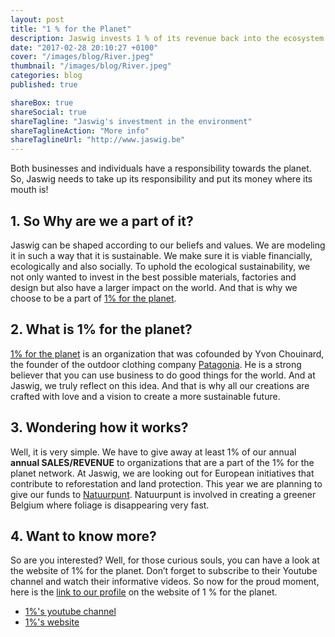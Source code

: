 ```yaml
---
layout: post
title: "1 % for the Planet"
description: Jaswig invests 1 % of its revenue back into the ecosystem
date: "2017-02-28 20:10:27 +0100"
cover: "/images/blog/River.jpeg"
thumbnail: "/images/blog/River.jpeg"
categories: blog
published: true

shareBox: true
shareSocial: true
shareTagline: "Jaswig's investment in the environment"
shareTaglineAction: "More info"
shareTaglineUrl: "http://www.jaswig.be"
---
```


Both businesses and individuals have a responsibility towards the planet. So, Jaswig needs to take up its responsibility and put its money where its mouth is!
<!--more-->

## 1. So Why are we a part of it?

Jaswig can be shaped according to our beliefs and values. We are modeling it in such a way that it is sustainable. We make sure it is viable financially, ecologically and also socially. To uphold the ecological sustainability, we not only wanted to invest in the best possible materials, factories and design but also have a larger impact on the world. And that is why we choose to be a part of [1% for the planet](http://www.onepercentfortheplanet.org/).

## 2. What is 1% for the planet?

[1% for the planet](http://www.onepercentfortheplanet.org/) is an organization that was cofounded by Yvon Chouinard, the founder of the outdoor clothing company [Patagonia](http://eu.patagonia.com/). He is a strong believer that you can use business to do good things for the world. And at Jaswig, we truly reflect on this idea. And that is why all our creations are crafted with love and a vision to create a more sustainable future. 

## 3. Wondering how it works?

Well, it is very simple. We have to give away at least 1% of our annual **annual SALES/REVENUE** to organizations that are a part of the 1% for the planet network. At Jaswig, we are looking out for European initiatives that contribute to reforestation and land protection. This year we are planning to give our funds to [Natuurpunt](http://natuurpunt.be). Natuurpunt is involved in creating a greener Belgium where foliage is disappearing very fast.

## 4. Want to know more?

So are you interested? Well, for those curious souls, you can have a look at the website of 1% for the planet. Don’t forget to subscribe to their Youtube channel and watch their informative videos. So now for the proud moment, here is the [link to our profile](http://www.onepercentfortheplanet.org/who-we-are/members/record/0010G00001xIfXTQA0) on the website of 1 % for the planet.
* [1%'s youtube channel](https://www.youtube.com/user/1percentfortheplanet)
* [1%'s website](http://www.onepercentfortheplanet.org/)
